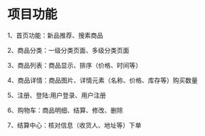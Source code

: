 # 项目功能
1、首页功能：新品推荐、搜素商品

2、商品分类：一级分类页面、多级分类页面

3、商品列表：商品显示、排序（价格、时间等）

4、商品详情：商品图片、详情元素（名称、价格、库存等）购买数量


5、注册、登陆:用户登录、用户注册

6、购物车：商品明细、结算、修改、删除

7、结算中心：核对信息（收货人、地址等）下单